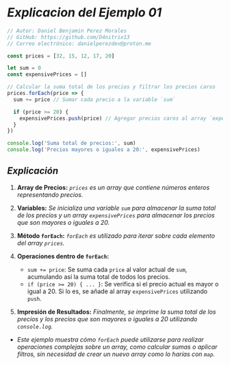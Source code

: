 <!-- Autor: Daniel Benjamin Perez Morales -->
<!-- GitHub: https://github.com/D4nitrix13 -->
<!-- GitLab: https://gitlab.com/D4nitrix13 -->
<!-- Correo electrónico: danielperezdev@proton.me -->

# ***Explicacion del Ejemplo 01***

```javascript
// Autor: Daniel Benjamin Perez Morales
// GitHub: https://github.com/D4nitrix13
// Correo electrónico: danielperezdev@proton.me

const prices = [32, 15, 12, 17, 20]

let sum = 0
const expensivePrices = []

// Calcular la suma total de los precios y filtrar los precios caros
prices.forEach(price => {
  sum += price // Sumar cada precio a la variable `sum`

  if (price >= 20) {
    expensivePrices.push(price) // Agregar precios caros al array `expensivePrices`
  }
})

console.log('Suma total de precios:', sum)
console.log('Precios mayores o iguales a 20:', expensivePrices)
```

## ***Explicación***

1. **Array de Precios:** *`prices` es un array que contiene números enteros representando precios.*

2. **Variables:** *Se inicializa una variable `sum` para almacenar la suma total de los precios y un array `expensivePrices` para almacenar los precios que son mayores o iguales a 20.*

3. **Método `forEach`:** *`forEach` es utilizado para iterar sobre cada elemento del array `prices`.*

4. **Operaciones dentro de `forEach`:**
   - `sum += price`: Se suma cada `price` al valor actual de `sum`, acumulando así la suma total de todos los precios.
   - `if (price >= 20) { ... }`: Se verifica si el precio actual es mayor o igual a 20. Si lo es, se añade al array `expensivePrices` utilizando `push`.

5. **Impresión de Resultados:** *Finalmente, se imprime la suma total de los precios y los precios que son mayores o iguales a 20 utilizando `console.log`.*

- *Este ejemplo muestra cómo `forEach` puede utilizarse para realizar operaciones complejas sobre un array, como calcular sumas o aplicar filtros, sin necesidad de crear un nuevo array como lo harías con `map`.*
